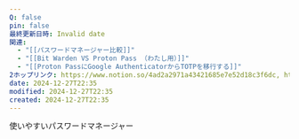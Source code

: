 ```yaml
---
Q: false
pin: false
最終更新日時: Invalid date
関連:
  - "[[パスワードマネージャー比較]]"
  - "[[Bit Warden VS Proton Pass （わたし用）]]"
  - "[[Proton PassにGoogle AuthenticatorからTOTPを移行する]]"
2ホップリンク: https://www.notion.so/4ad2a2971a43421685e7e52d18c3f6dc, https://www.notion.so/90bc75b4c6834f62aca6e81caf4dd028, https://www.notion.so/b34dadc93b4c4c52bec7890cbc302d3d, https://www.notion.so/dbf54a2359974fd8846c08dc58c186ce,https://www.notion.so/2ba1d26460be47078aa9cba9859491b6, https://www.notion.so/4ad2a2971a43421685e7e52d18c3f6dc, https://www.notion.so/e8117dcb16e640d0a09fd408b0162a1d,https://www.notion.so/4ad2a2971a43421685e7e52d18c3f6dc
date: 2024-12-27T22:35
modified: 2024-12-27T22:35
created: 2024-12-27T22:35
---
```

  

使いやすいパスワードマネージャー
